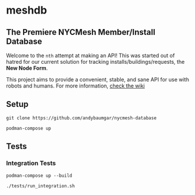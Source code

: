 # meshdb

## The Premiere NYCMesh Member/Install Database

Welcome to the `nth` attempt at making an API! This was started out of hatred for our current solution for tracking installs/buildings/requests, the **New Node Form**.

This project aims to provide a convenient, stable, and sane API for use with robots and humans. 
For more information, [check the wiki](http://wiki.mesh.nycmesh.net/books/software-services/page/meshdb)

## Setup

```
git clone https://github.com/andybaumgar/nycmesh-database

podman-compose up
```

## Tests

### Integration Tests

```
podman-compose up --build

./tests/run_integration.sh
```